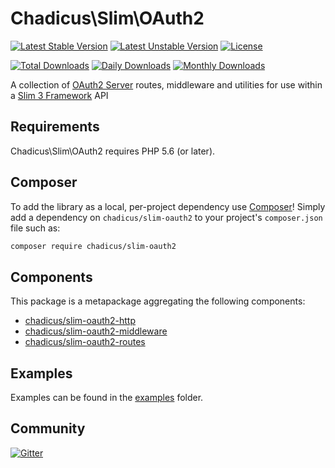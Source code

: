 # Chadicus\Slim\OAuth2
[![Latest Stable Version](https://poser.pugx.org/chadicus/slim-oauth2/v/stable)](https://packagist.org/packages/chadicus/slim-oauth2)
[![Latest Unstable Version](https://poser.pugx.org/chadicus/slim-oauth2/v/unstable)](https://packagist.org/packages/chadicus/slim-oauth2)
[![License](https://poser.pugx.org/chadicus/slim-oauth2/license)](https://packagist.org/packages/chadicus/slim-oauth2)

[![Total Downloads](https://poser.pugx.org/chadicus/slim-oauth2/downloads)](https://packagist.org/packages/chadicus/slim-oauth2)
[![Daily Downloads](https://poser.pugx.org/chadicus/slim-oauth2/d/daily)](https://packagist.org/packages/chadicus/slim-oauth2)
[![Monthly Downloads](https://poser.pugx.org/chadicus/slim-oauth2/d/monthly)](https://packagist.org/packages/chadicus/slim-oauth2)

A collection of [OAuth2 Server](http://bshaffer.github.io/oauth2-server-php-docs/) routes, middleware and utilities for use within a [Slim 3 Framework](http://www.slimframework.com/) API

## Requirements

Chadicus\Slim\OAuth2 requires PHP 5.6 (or later).

## Composer
To add the library as a local, per-project dependency use [Composer](http://getcomposer.org)! Simply add a dependency on `chadicus/slim-oauth2` to your project's `composer.json` file such as:

```sh
composer require chadicus/slim-oauth2
```

## Components

This package is a metapackage aggregating the following components:

* [chadicus/slim-oauth2-http](https://github.com/chadicus/slim-oauth2-http)
* [chadicus/slim-oauth2-middleware](https://github.com/chadicus/slim-oauth2-middleware)
* [chadicus/slim-oauth2-routes](https://github.com/chadicus/slim-oauth2-routes)

## Examples

Examples can be found in the [examples](examples/) folder.

## Community
[![Gitter](https://badges.gitter.im/Join%20Chat.svg)](https://gitter.im/slim-oauth2/Lobby#)

